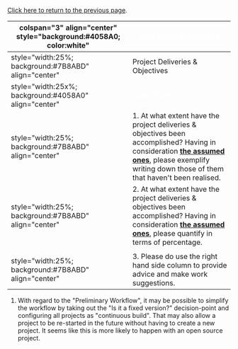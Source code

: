 [Click here to return to the previous
page](Project_Information:template_Source_Code_Review_OWASP_Projects "wikilink").

| colspan="3" align="center" style="background:\#4058A0; color:white" | <font color="white">**50% REVIEW PROCESS**                                                                                                                                                                                                                                                                               |
| ------------------------------------------------------------------- | ------------------------------------------------------------------------------------------------------------------------------------------------------------------------------------------------------------------------------------------------------------------------------------------------------------------------ |
| style="width:25%; background:\#7B8ABD" align="center"               | Project Deliveries & Objectives                                                                                                                                                                                                                                                                                          |
| style="width:25x%; background:\#4058A0" align="center"              | <font color="white">**QUESTIONS**                                                                                                                                                                                                                                                                                        |
| style="width:25%; background:\#7B8ABD" align="center"               | 1\. At what extent have the project deliveries & objectives been accomplished? Having in consideration [**the assumed ones**](OWASP_Summer_of_Code_2008_Applications_-_Need_Futher_Clarifications#Source_Code_Review_OWASP_Projects "wikilink"), please exemplify writing down those of them that haven't been realised. |
| style="width:25%; background:\#7B8ABD" align="center"               | 2\. At what extent have the project deliveries & objectives been accomplished? Having in consideration [**the assumed ones**](OWASP_Summer_of_Code_2008_Applications_-_Need_Futher_Clarifications#Source_Code_Review_OWASP_Projects "wikilink"), please quantify in terms of percentage.                                 |
|                                                                     |                                                                                                                                                                                                                                                                                                                          |
| style="width:25%; background:\#7B8ABD" align="center"               | 3\. Please do use the right hand side column to provide advice and make work suggestions.                                                                                                                                                                                                                                |

1.  With regard to the "Preliminary Workflow", it may be possible to
    simplify the workflow by taking out the "Is it a fixed version?"
    decision-point and configuring all projects as "continuous build".
    That may also allow a project to be re-started in the future without
    having to create a new project. It seems like this is more likely to
    happen with an open source project.